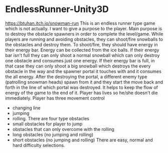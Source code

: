 # EndlessRunner-Unity3D
https://btuhan.itch.io/snowman-run
This is an endless runner type game which is not actually. I want to give a purpose to the player. Main purpose is to destroy the obstacle spawners in order to complete the level/game. 
While players are running and avoiding obstacles, they can shoot/fire snowballs to the obstacles and destroy them. To shoot/fire, they should have energy in their energy bar. Energy can be collected from the ice balls. 
If their energy bar isn't full they can only shoot a normal snowball which can only destroy one obstacle and consumes just one energy.
If their energy bar is full, in that case they can only shoot a big snowball which destroys the every obstacle in the way and the spawner portal it touches with and it consumes the all energy. 
After the destroying the portal, a different enemy type (patrolling snowman heads) spawn from it and they start the move back and forth in the line of which portal was destroyed. It helps to keep the flow of energy of the game to the end of it.
Player has lives so he/she doesn't  die immediately. 
Player has three movement control 
- changing line 
- jumping
- rolling. 
There are four type obstacles 
- small obstacles for player to jump
- obstacles that can only overcome with the rolling
- long obstacles (no jumping and rolling) 
- short obstacles (no jumping and rolling) 
There are easy, normal and hard difficulty selections. 


